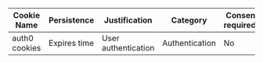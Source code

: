 
| Cookie Name   | Persistence  | Justification       | Category       | Consent required? | Third party |
| ------------- | ------------ | ------------------- | -------------- | ----------------- | ----------- |
| auth0 cookies | Expires time | User authentication | Authentication | No                | No          |

